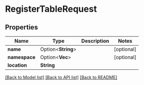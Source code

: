# RegisterTableRequest

## Properties

Name | Type | Description | Notes
------------ | ------------- | ------------- | -------------
**name** | Option<**String**> |  | [optional]
**namespace** | Option<**Vec<String>**> |  | [optional]
**location** | **String** |  | 

[[Back to Model list]](../README.md#documentation-for-models) [[Back to API list]](../README.md#documentation-for-api-endpoints) [[Back to README]](../README.md)


